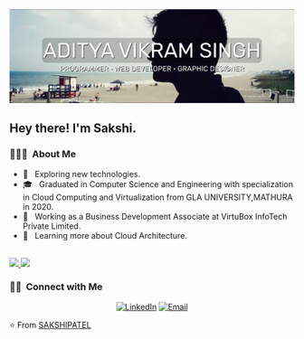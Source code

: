 <img src="https://raw.githubusercontent.com/AVS1508/AVS1508/master/assets/Aditya%20Vikram%20Singh%20Banner.png">

<h2> Hey there! I'm Sakshi.</h2>

<h3> 👨🏻‍💻 &nbsp;About Me </h3>

- 🤔 &nbsp; Exploring new technologies.
- 🎓 &nbsp; Graduated in Computer Science and Engineering with specialization in Cloud Computing and Virtualization from GLA UNIVERSITY,MATHURA in 2020.
- 💼 &nbsp; Working as a Business Development Associate at VirtuBox InfoTech Private Limited.
- 🌱 &nbsp; Learning more about Cloud Architecture.

<br/>

<a href="https://github.com/SAKSHIPATEL">
  <img height="180em" src="https://github-readme-stats.vercel.app/api?username=SAKSHIPATEL&theme=buefy&show_icons=true" />
  <img height="180em" src="https://github-readme-stats.vercel.app/api/top-langs/?username=SAKSHIPATEL&theme=buefy&layout=compact" />
</a>

<br/>

<h3> 🤝🏻 &nbsp;Connect with Me </h3>

<p align="center">
<a href="https://www.linkedin.com/in/sakshi-patel-51586014b//"><img alt="LinkedIn"></a>
<a href="mailto:patelsakshi121@gmail.com"><img alt="Email" ></a>
</p>

⭐️ From [SAKSHIPATEL](https://github.com/SAKSHIPATEL)
